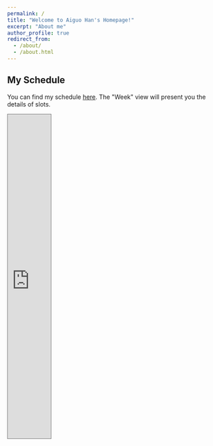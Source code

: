 ```yaml
---
permalink: /
title: "Welcome to Aiguo Han's Homepage!"
excerpt: "About me"
author_profile: true
redirect_from: 
  - /about/
  - /about.html
---
```



## My Schedule

You can find my schedule [here](https://outlook.office365.com/owa/calendar/8352237e97834ff4b59933c85ffdda0b@illinois.edu/e1223afd8dfa4d558c6197efe951e24413206911830300535651/calendar.html). The "Week" view will present you the details of slots.

<iframe src="https://outlook.office365.com/owa/calendar/8352237e97834ff4b59933c85ffdda0b@illinois.edu/e1223afd8dfa4d558c6197efe951e24413206911830300535651/calendar.html" style="border:solid 1px #777"  width="100" height="750" frameborder="0" scrolling="no"></iframe>
